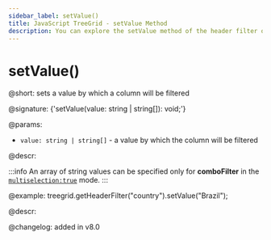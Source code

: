 ```yaml
---
sidebar_label: setValue()
title: JavaScript TreeGrid - setValue Method 
description: You can explore the setValue method of the header filter of TreeGrid in the documentation of the DHTMLX JavaScript UI library. Browse developer guides and API reference, try out code examples and live demos, and download a free 30-day evaluation version of DHTMLX Suite 7.
---
```


# setValue()

@short: sets a value by which a column will be filtered

@signature: {'setValue(value: string | string[]): void;'}

@params:
- `value: string | string[]` - a value by which the column will be filtered

@descr:

:::info
An array of string values can be specified only for **comboFilter** in the [`multiselection:true`](treegrid/configuration.md#headerfooter-filters) mode.
:::

@example:
treegrid.getHeaderFilter("country").setValue("Brazil");

@descr:

@changelog:
added in v8.0